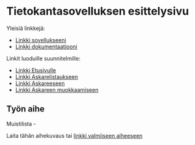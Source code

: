 # Tietokantasovelluksen esittelysivu

Yleisiä linkkejä:

* [Linkki sovellukseeni](https://wame.users.cs.helsinki.fi/tsoha)
* [Linkki dokumentaatiooni](/doc/dokumentaatio.pdf)

Linkit luoduille suunnitelmille:
* [Linkki Etusivulle](https://wame.users.cs.helsinki.fi/tsoha)
* [Linkki Askarelistaukseen](https://wame.users.cs.helsinki.fi/tsoha/askarelista)
* [Linkki Askareeseen](https://wame.users.cs.helsinki.fi/tsoha/askarelista/1)
* [Linkki Askareen muokkaamiseen](https://wame.users.cs.helsinki.fi/tsoha/askarelista/1/muokkaa)


## Työn aihe

Muistilista -

Laita tähän aihekuvaus tai [linkki valmiiseen aiheeseen](http://advancedkittenry.github.io/suunnittelu_ja_tyoymparisto/aiheet/Muistilista.html) 



